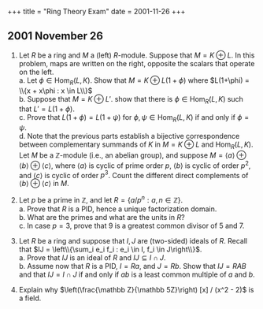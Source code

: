 +++
title = "Ring Theory Exam"
date = 2001-11-26
+++

## 2001 November 26

1. Let $R$ be a ring and $M$ a (left) $R$-module. Suppose that $M = K\oplus L$. In this problem, maps are written on the right, opposite the scalars that operate on the left.\
   a. Let $\phi \in \operatorname{Hom}_R(L, K)$. Show that $M = K \oplus L(1 + \phi)$ where $L(1+\phi) = \\{x + x\phi : x \in L\\}$\
   b. Suppose that $M = K \oplus L'$. show that there is $\phi \in \operatorname{Hom}_R(L, K)$ such that $L' = L(1 +\phi)$.\
   c. Prove that $L(1 + \phi) = L(1 + \psi)$ for $\phi, \psi \in \operatorname{Hom}_R(L, K)$ if and only if $\phi = \psi$.\
   d. Note that the previous parts establish a bijective correspondence between complementary summands of $K$ in $M = K \oplus L$ and $\operatorname{Hom}_R(L, K)$. Let $M$ be a $\mathbb Z$-module (i.e., an abelian group), and suppose $M = \langle a \rangle \oplus \langle b \rangle \oplus \langle c \rangle$, where $\langle a \rangle$ is cyclic of prime order $p$, $\langle b \rangle$ is cyclic of order $p^2$, and $\langle c \rangle$ is cyclic of order $p^3$. Count the different direct complements of $\langle b \rangle \oplus \langle c \rangle$ in $M$.

2. Let $p$ be a prime in $\mathbb Z$, and let $R = \{a/p^n : a, n \in \mathbb Z\}$.\
   a. Prove that $R$ is a PID, hence a unique factorization domain.\
   b. What are the primes and what are the units in $R$?\
   c. In case $p=3$, prove that $9$ is a greatest common divisor of $5$ and $7$.

3. Let $R$ be a ring and suppose that $I, J$ are (two-sided) ideals of $R$. Recall that $IJ = \left\\{\sum_i e_i f_i : e_i \in I, f_i \in J\right\\}$.\
   a. Prove that $IJ$ is an ideal of $R$ and $IJ \subseteq I \cap J$.\
   b. Assume now that $R$ is a PID, $I= Ra$, and $J = Rb$. Show that $IJ = RAB$ and that $IJ = I\cap J$ if and only if $ab$ is a least common multiple of $a$ and $b$.

4. Explain why $\left(\frac{\mathbb Z}{\mathbb 5Z}\right) [x] / (x^2 - 2)$ is a field.

<!-- 
Solution to 2.
Let I be an ideal of R. Then let d be gcd of all numerators of elements of I.
Claim: I = (d).
Let s \in I. Then s=a/p^n where a = dk for some k,n e Z. If we let r \in R, we have r d = kd/p^n = a/p^n = s, so I \subseteq (d).

(I DoNT KNoW IFIHAVE TO SHOW MORE FOR THIS, PARTICULARLY THE REVERSE INCLUSION)

A nonzero element in a PID is prime if and only if it is irreducible. We can see that there are no primes in Rif we let e R and let m \in Z, m \neq 0.
Every element of R with a power of p in the numerator is a unit:
Let $a/p^n \in R$. If $a =p^k$, then a/p^n = p^k/p^n = 1/p^{n-k} and 1/p^{n-k} 1/p^{n-k} = 1 (and clearly $1/p^{k-n} \in  R$).
Let a/p^n \in R with a not a power of p. Suppose a/p^n is a unit. Then there must exist b/p^k \in R such that a/p^n \cdot b/p^k = 1. This implies that $b = p^{n+k}/a$, which is only in $R$ if a is a power of $p$, a contradiction. So no such element is a unit.  Therefore, the only units are the elements of the set $\{1/p^k : k\in \mathbb Z\}$ (when any shared factors of the numerator and denominator are removed). Clearly this could also be expressed as $\{p^k : k\in \mathbb Z\}$.

A nonzero element in a PID is prime if and only if it is irreducible, i.e., if whenever r= ab with a, b \in R, at least one of a or b is a unit. If a is a composite in Z, i.e.,
a = bc, for some b,c \in Z, then a/p^n = b\cdot c/p^n \in R, and we have that $a/p^n$ is reducible (not prime).
If a is a prime in Z, then a/p^n = a/p^m \cdot 1/p^{n-m} for some integer m and 1/p^{n-m} is a unit in R. So we have that a/p^n is ireducible (prime).
5 = 9\cdot 5/9 and 7 = 9\cdot 7/9 so 9 is a divisor of both 5 and 7. Now let r = a/p^n (where any common factors are divided out, i.e. p does not divide a) be any other divisor of both 5 and 7. Then r must have a = 1 and $9 = p^{n+2}\cdot 1/p^n$, i.e. $r$ divides $9$. So we have that 9 is a gcd of 5 and 7. 
-->

<!-- 
Solution to 4.
This quotient is of a polynomial ring over the field ^over the ideal generated by a2 - 5Z
This polynomial is irreducible over the field (just input the five possibilities) so we have
an irre polynomial in the PID ()i Tus (a?- 2) is a maximal ideal and
the quotient is a field.
 -->
